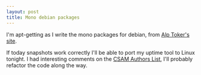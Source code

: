 ```yaml
---
layout: post
title: Mono debian packages
---
```


I'm apt-getting as I write the mono packages for debian, from <a href="http://www.atoker.com/mono/">Alp Toker's site</a>.

If today snapshots work correctly I'll be able to port my uptime tool to Linux tonight. I had interesting comments on the <a href="http://lists.baselabs.org/archives/csam-authors/">CSAM Authors List</a>, I'll probably refactor the code along the way.
